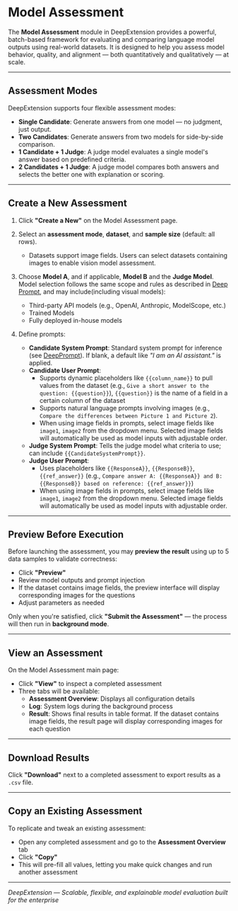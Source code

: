 
# Model Assessment

The **Model Assessment** module in DeepExtension provides a powerful, batch-based framework 
for evaluating and comparing language model outputs using real-world datasets. It is designed 
to help you assess model behavior, quality, and alignment — both quantitatively and 
qualitatively — at scale.

---

## Assessment Modes

DeepExtension supports four flexible assessment modes:

- **Single Candidate**: Generate answers from one model — no judgment, just output.
- **Two Candidates**: Generate answers from two models for side-by-side comparison.
- **1 Candidate + 1 Judge**: A judge model evaluates a single model's answer based on 
predefined criteria.
- **2 Candidates + 1 Judge**: A judge model compares both answers and selects the better one 
with explanation or scoring.

---

## Create a New Assessment

1. Click **"Create a New"** on the Model Assessment page.
2. Select an **assessment mode**, **dataset**, and **sample size** (default: all rows).  
   - Datasets support image fields. Users can select datasets containing images to enable vision model assessment.
3. Choose **Model A**, and if applicable, **Model B** and the **Judge Model**. Model selection follows the same scope and rules as described in [Deep Prompt](deep-prompt.md), and may include(including visual models):

    - Third-party API models (e.g., OpenAI, Anthropic, ModelScope, etc.)
    - Trained Models
    - Fully deployed in-house models

4. Define prompts:

    - **Candidate System Prompt**: Standard system prompt for inference (see [DeepPrompt](deep-prompt.md)). If blank, a default like *"I am an AI assistant."* is applied.
    - **Candidate User Prompt**: 
      - Supports dynamic placeholders like `{{column_name}}` to pull values from the dataset (e.g., `Give a short answer to the question: {{question}}`), `{{question}}` is the name of a field in a certain column of the dataset
      - Supports natural language prompts involving images (e.g., `Compare the differences between Picture 1 and Picture 2`). 
      - When using image fields in prompts, select image fields like `image1`, `image2` from the dropdown menu. Selected image fields will automatically be used as model inputs with adjustable order.
    - **Judge System Prompt**: Tells the judge model what criteria to use; can include `{{CandidateSystemPrompt}}`.
    - **Judge User Prompt**: 
      - Uses placeholders like `{{ResponseA}}`, `{{ResponseB}}`, `{{ref_answer}}` (e.g., `Compare answer A: {{ResponseA}} and B: {{ResponseB}} based on reference: {{ref_answer}}`)
      - When using image fields in prompts, select image fields like `image1`, `image2` from the dropdown menu. Selected image fields will automatically be used as model inputs with adjustable order.

---

## Preview Before Execution

Before launching the assessment, you may **preview the result** using up to 5 data samples to 
validate correctness:

- Click **"Preview"**
- Review model outputs and prompt injection
- If the dataset contains image fields, the preview interface will display corresponding images for the questions
- Adjust parameters as needed

Only when you're satisfied, click **"Submit the Assessment"** — the process will then run in 
**background mode**.

---

## View an Assessment

On the Model Assessment main page:

- Click **"View"** to inspect a completed assessment
- Three tabs will be available:
  - **Assessment Overview**: Displays all configuration details
  - **Log**: System logs during the background process
  - **Result**: Shows final results in table format. If the dataset contains image fields, the result page will display corresponding images for each question

---

## Download Results

Click **"Download"** next to a completed assessment to export results as a `.csv` file.

---

## Copy an Existing Assessment

To replicate and tweak an existing assessment:

- Open any completed assessment and go to the **Assessment Overview** tab
- Click **"Copy"**
- This will pre-fill all values, letting you make quick changes and run another assessment

---

*DeepExtension — Scalable, flexible, and explainable model evaluation built for the 
enterprise*

